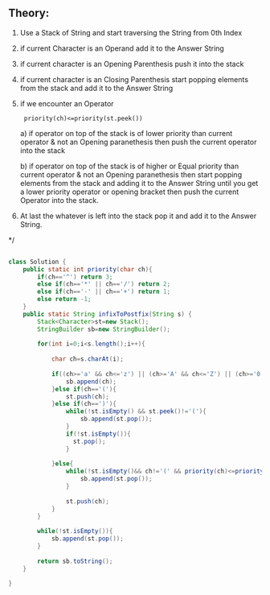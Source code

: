 ## Theory:
  1. Use a Stack of String and start traversing the String from 0th Index
  2. if current Character is an Operand add it to the Answer String 
  3. if current character is an Opening Parenthesis push it into the 
  stack
  4. if current character is an Closing Parenthesis start popping 
  elements from the stack and add it to the Answer String
  3. if we encounter an Operator
  
          priority(ch)<=priority(st.peek())
     
      a) if operator on top of the stack is of lower priority 
      than current operator & not an Opening paranethesis then 
      push the current operator into the stack
     
      b) if operator on top of the stack is of higher or Equal priority 
      than current operator & not an Opening paranethesis 
      then start popping elements from the stack and adding it to 
      the Answer String until you get a lower priority operator 
      or opening bracket then push the current Operator into the stack.
     
  5. At last the whatever is left into the stack pop it and add it to 
  the Answer String.

*/
```java

class Solution {
    public static int priority(char ch){
        if(ch=='^') return 3;
        else if(ch=='*' || ch=='/') return 2;
        else if(ch=='-' || ch=='+') return 1;
        else return -1;
    }
    public static String infixToPostfix(String s) {
        Stack<Character>st=new Stack();
        StringBuilder sb=new StringBuilder();
        
        for(int i=0;i<s.length();i++){
            
            char ch=s.charAt(i);
            
            if((ch>='a' && ch<='z') || (ch>='A' && ch<='Z') || (ch>='0' && ch<='9')){
                sb.append(ch);
            }else if(ch=='('){
                st.push(ch);
            }else if(ch==')'){
                while(!st.isEmpty() && st.peek()!='('){
                    sb.append(st.pop());
                }
                if(!st.isEmpty()){
                  st.pop();  
                }
                
            }else{
                while(!st.isEmpty()&& ch!='(' && priority(ch)<=priority(st.peek())){
                    sb.append(st.pop());
                }
                
                st.push(ch);
            }
        }
        
        while(!st.isEmpty()){
            sb.append(st.pop());
        }
        
        return sb.toString();
    }
    
}
```
